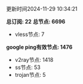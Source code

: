 更新时间2024-11-29 10:34:21

**总订阅: 22**
**总节点: 6696**
- vless节点: 7

**google ping有效节点: 1476**
- v2ray节点: 1418
- ss节点: 53
- trojan节点: 5
